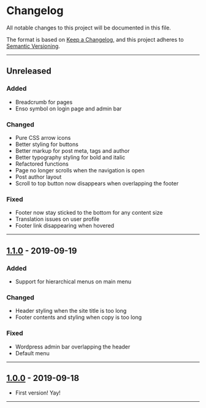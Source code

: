 # Changelog

All notable changes to this project will be documented in this file.

The format is based on [Keep a Changelog](https://keepachangelog.com/en/1.0.0/),
and this project adheres to [Semantic Versioning](https://semver.org/spec/v2.0.0.html).

---

## Unreleased

### Added
- Breadcrumb for pages
- Enso symbol on login page and admin bar

### Changed
- Pure CSS arrow icons
- Better styling for buttons
- Better markup for post meta, tags and author
- Better typography styling for bold and italic
- Refactored functions
- Page no longer scrolls when the navigation is open
- Post author layout
- Scroll to top button now disappears when overlapping the footer

### Fixed
- Footer now stay sticked to the bottom for any content size
- Translation issues on user profile
- Footer link disappearing when hovered

---

## [1.1.0] - 2019-09-19

### Added
- Support for hierarchical menus on main menu

### Changed
- Header styling when the site title is too long
- Footer contents and styling when copy is too long

### Fixed
- Wordpress admin bar overlapping the header
- Default menu

---

## [1.0.0] - 2019-09-18

- First version! Yay!

---

[Unreleased]: https://github.com/ramonkcom/zenwriter/compare/v1.1.0...HEAD
[1.1.0]: https://github.com/ramonkcom/zenwriter/compare/v1.0.0...v1.1.0
[1.0.0]: https://github.com/ramonkcom/zenwriter/releases/tag/v1.0.0